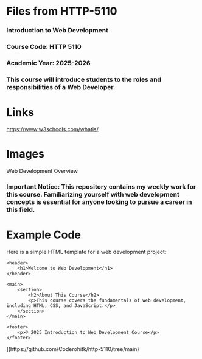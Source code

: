 # Files from HTTP-5110
### Introduction to Web Development
### Course Code: HTTP 5110
### Academic Year: 2025-2026
### This course will introduce students to the roles and responsibilities of a Web Developer.

# Links
https://www.w3schools.com/whatis/

# Images
Web Development Overview

### Important Notice: This repository contains my weekly work for this course. Familiarizing yourself with web development concepts is essential for anyone looking to pursue a career in this field.

# Example Code
Here is a simple HTML template for a web development project:

<!DOCTYPE html>
<html lang="en">
<head>
    <meta charset="UTF-8">
    <meta name="viewport" content="width=device-width, initial-scale=1.0">
    <title>Introduction to Web Development</title>
</head>
<body>

    <header>
        <h1>Welcome to Web Development</h1>
    </header>

    <main>
        <section>
            <h2>About This Course</h2>
            <p>This course covers the fundamentals of web development, including HTML, CSS, and JavaScript.</p>
        </section>
    </main>

    <footer>
        <p>© 2025 Introduction to Web Development Course</p>
    </footer>

</body>
</html>](https://github.com/Coderohitk/http-5110/tree/main)
